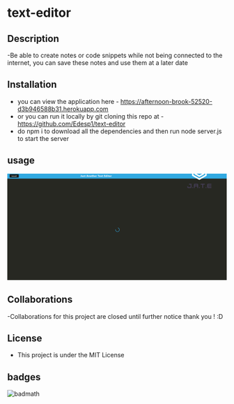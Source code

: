 # text-editor
## Description
-Be able to create notes or code snippets while not being connected to the internet, you can save these notes and use them at a later date

## Installation
- you can view the application here - https://afternoon-brook-52520-d3b946588b31.herokuapp.com
- or you can run it locally by git cloning this repo at - https://github.com/Edesp1/text-editor
- do npm i to download all the dependencies and then run node server.js to start the server

## usage
 ![alt text](./client/src/images/screenshot1.png)

## Collaborations
-Collaborations for this project are closed until further notice thank you ! :D

## License
- This project is under the MIT License

## badges
![badmath](https://img.shields.io/badge/license-MIT-blue)